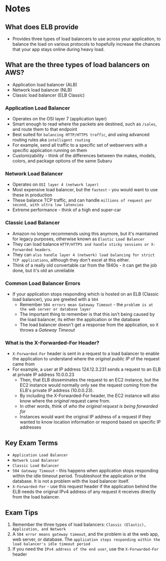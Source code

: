 # Notes

## What does ELB provide

- Provides three types of load balancers to use across your application, to balance the load on various protocols to hopefully increase the chances that your app stays online during heavy load.


## What are the three types of load balancers on AWS?

- Application load balancer (ALB)
- Network load balancer (NLB)
- Classic load balancer (ELB Classic)

### Application Load Balancer

- Operates on the OSI layer 7 (application layer)
- Smart enough to read where the packets are destined, such as `/sales`, and route them to that endpoint
- Best suited for `balancing HTTP/HTTPS traffic`, and using advanced routing rules aka `intelligent routing`
- For example, send all traffic to a specific set of webservers with a specific application running on them
- Customizability - think of the differences between the makes, models, colors, and package options of the same Subaru

### Network Load Balancer

- Operates on `OSI layer 4 (network layer)`
- Most expensive load balancer, but the `fastest` - you would want to use these in production
- These balance TCP traffic, and can handle `millions of request per second, with ultra low latencies`
- Extreme performance - think of a high end super-car

### Classic Load Balancer

- Amazon no longer recommends using this anymore, but it's maintained for legacy purposes, otherwise known as `Elastic Load Balancer`
- They can load balance `HTTP/HTTPS and handle sticky sessions or X-Forwarded headers`.
- They can `also handle layer 4 (network) load balancing for strict TCP applications`, although they don't excel at this either.
- Think of a really old convertable car from the 1940s - it can get the job done, but it's old an unreliable

### Common Load Balancer Errors

- If your application stops responding which is hosted on an ELB (Classic load balancer), you are greeted with a `504`
    - Remember `504 errors mean Gateway Timeout` - the `problem is at the web server or database layer`
    - The important thing to remember is that this isn't being caused by the load balancer, its either the application or the database
    - The load balancer doesn't get a response from the application, so it throws a *Gateway Timeout*

### What is the X-Forwarded-For Header?

- `X-Forwarded-For` header is sent in a request to a load balancer to enable the application to understand where the _original public IP_ of the request came from
- For example, a user at IP address 124.12.3.231 sends a request to an ELB at private IP address 10.0.0.23
    - Then, that ELB disseminates the request to an EC2 instance, but the EC2 instance would normally only see the request coming from the ELB's private IP address (10.0.0.23).
    - By including the X-Forwarded-For header, the EC2 instance will also know where the _original_ request came from.
    - In other words, think of *who the original request is being forwarded for*
    - Instances would want the original IP address of a request if they wanted to know location information or respond based on specific IP addresses

## Key Exam Terms

- `Application Load Balancer`
- `Network Load Balancer`
- `Classic Load Balancer`
- `504 Gateway Timeout` - this happens when application stops responding within the idle timeout period. Troubleshoot the application or the database. It is not a problem with the load balancer itself.
- `X-Forwarded-For` - use this request header if the application behind the ELB needs the original IPv4 address of any request it receives directly from the load balancer.

## Exam Tips

1. Remember the three types of load balancers: `Classic (Elastic), Application, and Network`
2. A `504 error means gateway timeout`, and the problem is at the web app, web server, or database. The `application stops responding within the load balancer's idle timeout period`
3. If you need the `IPv4 address of the end user`, use the `X-Forwarded-For` header
